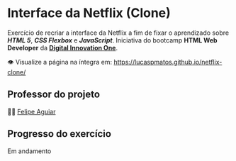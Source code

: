 # Interface da Netflix (Clone)
Exercício de recriar a interface da Netflix a fim de fixar o aprendizado sobre ***HTML 5***, ***CSS Flexbox*** e ***JavaScript***. Iniciativa do bootcamp **HTML Web Developer** da [**Digital Innovation One**](https://github.com/digitalinnovationone).

:eye: Visualize a página na íntegra em: https://lucaspmatos.github.io/netflix-clone/

## Professor do projeto
:man_teacher: [Felipe Aguiar](https://github.com/felipeAguiarCode)

## Progresso do exercício
Em andamento

